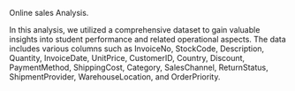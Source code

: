 Online sales Analysis.

In this analysis, we utilized a comprehensive dataset to gain valuable insights into student performance and related operational aspects. The data includes various columns such as InvoiceNo, StockCode, Description, Quantity, InvoiceDate, UnitPrice, CustomerID, Country, Discount, PaymentMethod, ShippingCost, Category, SalesChannel, ReturnStatus, ShipmentProvider, WarehouseLocation, and OrderPriority.
